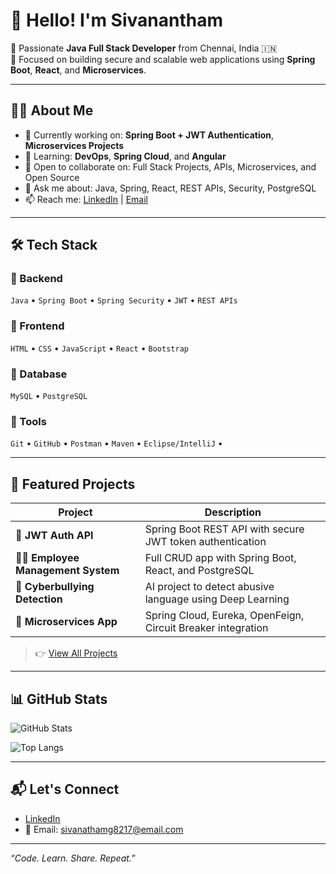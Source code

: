 # 👋 Hello! I'm Sivanantham

🚀 Passionate **Java Full Stack Developer** from Chennai, India 🇮🇳  
💼 Focused on building secure and scalable web applications using **Spring Boot**, **React**, and **Microservices**.

---

## 🧑‍💻 About Me

- 🔭 Currently working on: **Spring Boot + JWT Authentication**, **Microservices Projects**
- 🌱 Learning: **DevOps**, **Spring Cloud**, and **Angular**
- 👯 Open to collaborate on: Full Stack Projects, APIs, Microservices, and Open Source
- 💬 Ask me about: Java, Spring, React, REST APIs, Security, PostgreSQL
- 📫 Reach me: [LinkedIn](https://www.linkedin.com/in/sivananthamgajendran/) | [Email](mailto:sivananthamg8217@email.com)

---

## 🛠️ Tech Stack

### 🔹 Backend
`Java` • `Spring Boot` • `Spring Security` • `JWT` • `REST APIs`

### 🔹 Frontend
`HTML` • `CSS` • `JavaScript` • `React` • `Bootstrap`

### 🔹 Database
`MySQL` • `PostgreSQL`

### 🔹 Tools 
`Git` • `GitHub` • `Postman` • `Maven` • `Eclipse/IntelliJ` •

---

## 📌 Featured Projects

| Project | Description |
|--------|-------------|
| 🔐 **JWT Auth API** | Spring Boot REST API with secure JWT token authentication |
| 👨‍💼 **Employee Management System** | Full CRUD app with Spring Boot, React, and PostgreSQL |
| 🧠 **Cyberbullying Detection** | AI project to detect abusive language using Deep Learning |
| 🔗 **Microservices App** | Spring Cloud, Eureka, OpenFeign, Circuit Breaker integration |

> 👉 [View All Projects](https://github.com/Sivanantham82?tab=repositories)

---

## 📊 GitHub Stats

![GitHub Stats](https://github-readme-stats.vercel.app/api?username=Sivanantham82&show_icons=true&theme=github_dark&hide_border=true)

![Top Langs](https://github-readme-stats.vercel.app/api/top-langs/?username=Sivanantham82&layout=compact&theme=github_dark&hide_border=true)

---

## 📬 Let's Connect

- [LinkedIn]([https://www.linkedin.com/in/your-link](https://www.linkedin.com/in/sivananthamgajendran/))
- 📧 Email: sivanathamg8217@email.com

---

*“Code. Learn. Share. Repeat.”*

